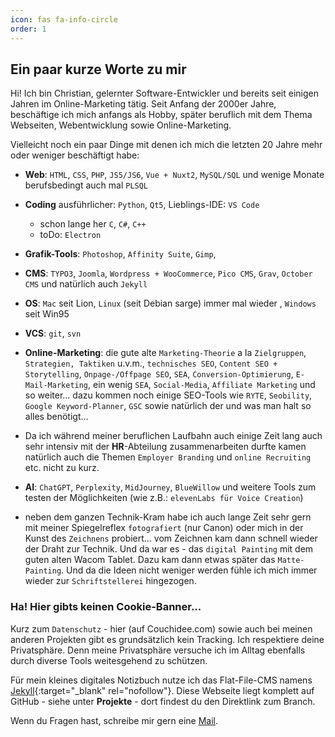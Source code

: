 ```yaml
---
icon: fas fa-info-circle
order: 1
---
```

## Ein paar kurze Worte zu mir
Hi! Ich bin Christian, gelernter Software-Entwickler und bereits seit einigen Jahren im Online-Marketing tätig. Seit Anfang der 2000er Jahre, beschäftige ich mich anfangs als Hobby, später beruflich mit dem Thema Webseiten, Webentwicklung sowie Online-Marketing.

Vielleicht noch ein paar Dinge mit denen ich mich die letzten 20 Jahre mehr oder weniger beschäftigt habe:

* **Web**: `HTML`, `CSS`, `PHP`, `JS5/JS6`, `Vue + Nuxt2`, `MySQL/SQL` und wenige Monate berufsbedingt auch mal `PLSQL`

* **Coding** ausführlicher: `Python`, `Qt5`, Lieblings-IDE: `VS Code`
    * schon lange her `C`, `C#`, `C++`
    * toDo: `Electron`

* **Grafik-Tools**: `Photoshop`, `Affinity Suite`, `Gimp`,

* **CMS**: `TYPO3`, `Joomla`, `Wordpress + WooCommerce`, `Pico CMS`, `Grav`, `October CMS` und natürlich auch `Jekyll`

* **OS**: `Mac` seit Lion, `Linux` (seit Debian sarge) immer mal wieder , `Windows` seit Win95

* **VCS**: `git`, `svn`

* **Online-Marketing**: die gute alte `Marketing-Theorie` a la `Zielgruppen`, `Strategien, Taktiken` u.v.m., `technisches SEO`, `Content SEO + Storytelling`, `Onpage-/Offpage SEO`, `SEA`, `Conversion-Optimierung`, `E-Mail-Marketing`, ein wenig `SEA`, `Social-Media`, `Affiliate Marketing` und so weiter... dazu kommen noch einige SEO-Tools wie `RYTE`, `Seobility`, `Google Keyword-Planner`, `GSC` sowie natürlich der und was man halt so alles 
benötigt...

* Da ich während meiner beruflichen Laufbahn auch einige Zeit lang auch sehr intensiv mit der **HR**-Abteilung zusammenarbeiten durfte kamen natürlich auch die Themen `Employer Branding` und `online Recruiting` etc. nicht zu kurz.

* **AI**: `ChatGPT`, `Perplexity`, `MidJourney`, `BlueWillow` und weitere Tools zum testen der Möglichkeiten (wie z.B.: `elevenLabs für Voice Creation`)

* neben dem ganzen Technik-Kram habe ich auch lange Zeit sehr gern mit meiner Spiegelreflex `fotografiert` (nur Canon) oder mich in der Kunst des `Zeichnens` probiert... vom Zeichnen kam dann schnell wieder der Draht zur Technik. Und da war es - das `digital Painting` mit dem guten alten Wacom Tablet. Dazu kam dann etwas später das `Matte-Painting`. Und da die Ideen nicht weniger werden fühle ich mich immer wieder zur `Schriftstellerei` hingezogen.

### Ha! Hier gibts keinen Cookie-Banner...  

Kurz zum `Datenschutz` - hier (auf Couchidee.com) sowie auch bei meinen anderen Projekten gibt es grundsätzlich kein Tracking. Ich respektiere deine Privatsphäre. Denn meine Privatsphäre versuche ich im Alltag ebenfalls durch diverse Tools weitesgehend zu schützen.

Für mein kleines digitales Notizbuch nutze ich das Flat-File-CMS namens [Jekyll](https://jekyllrb.com/){:target="_blank" rel="nofollow"}. Diese Webseite liegt komplett auf GitHub - siehe unter **Projekte** - dort findest du den Direktlink zum Branch.

Wenn du Fragen hast, schreibe mir gern eine [Mail](mailto:couchidee@posteo.de).
